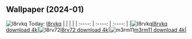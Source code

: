 ## Wallpaper (2024-01)
![l8rvkq](https://w.wallhaven.cc/full/l8/wallhaven-l8rvkq.jpg) Today: [l8rvkq](https://th.wallhaven.cc/small/l8/l8rvkq.jpg)
|      |      |      |
| :----: | :----: | :----: |
|![l8rvkq](https://th.wallhaven.cc/small/l8/l8rvkq.jpg)[l8rvkq download 4k](https://wallhaven.cc/w/l8rvkq)|![l8rv72](https://th.wallhaven.cc/small/l8/l8rv72.jpg)[l8rv72 download 4k](https://wallhaven.cc/w/l8rv72)|![m3rm11](https://th.wallhaven.cc/small/m3/m3rm11.jpg)[m3rm11 download 4k](https://wallhaven.cc/w/m3rm11)|
